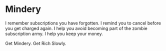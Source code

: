 # Mindery

I remember subscriptions you have forgotten.
I remind you to cancel before you get charged again.
I help you avoid becoming part of the zombie subscription army.
I help you keep your money.

Get Mindery. Get Rich Slowly. 
